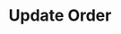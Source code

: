 ---
title: Update Order
type: endpoint
category: 639ba2628407100061f5faac
slug: update-order
parentDoc: 639ba2658407100061f5fab8
hidden: false
order: 5
---
